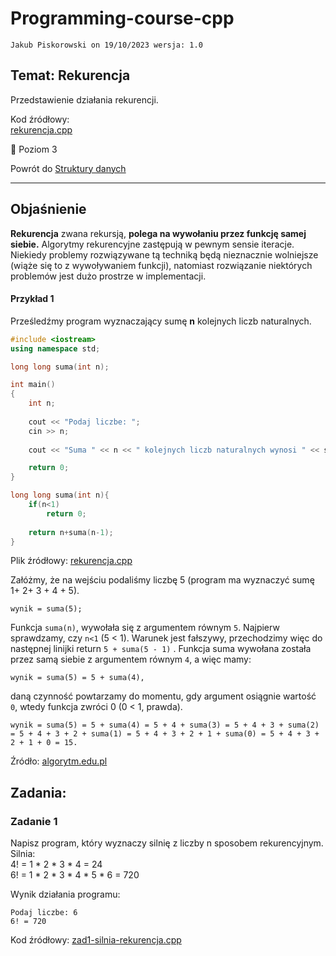 # Programming-course-cpp

`Jakub Piskorowski on 19/10/2023 wersja: 1.0`

## Temat: Rekurencja

Przedstawienie działania rekurencji.

Kod źródłowy: \
[rekurencja.cpp](rekurencja.cpp)

&#x1F4D5; Poziom 3

Powrót do [Struktury danych](/1-programowanie-strukturalne/1-3-struktury-danych/README.md)

---

## Objaśnienie

**Rekurencja** zwana rekursją, **polega na wywołaniu przez funkcję samej siebie.** Algorytmy rekurencyjne zastępują w pewnym sensie iteracje. Niekiedy problemy rozwiązywane tą techniką będą nieznacznie wolniejsze (wiąże się to z wywoływaniem funkcji), natomiast rozwiązanie niektórych problemów jest dużo prostrze w implementacji.

#### Przykład 1

Prześledźmy program wyznaczający sumę **n** kolejnych liczb naturalnych.

``` cpp
#include <iostream>
using namespace std;

long long suma(int n);

int main()
{
    int n;
	
	cout << "Podaj liczbe: ";
	cin >> n;
	
	cout << "Suma " << n << " kolejnych liczb naturalnych wynosi " << suma(n) << endl;

	return 0;
}

long long suma(int n){
	if(n<1) 
		return 0;
	
	return n+suma(n-1);
}
```
Plik źródłowy: [rekurencja.cpp](rekurencja.cpp)

Załóżmy, że na wejściu podaliśmy liczbę 5 (program ma wyznaczyć sumę 1+ 2+ 3 + 4 + 5).
``` text
wynik = suma(5);
```
Funkcja `suma(n)`, wywołała się z argumentem równym `5`. Najpierw sprawdzamy, czy `n<1` (5 < 1). Warunek jest fałszywy, przechodzimy więc do następnej linijki return `5 + suma(5 - 1)` . Funkcja suma wywołana została przez samą siebie z argumentem równym `4`, a więc mamy:

``` text
wynik = suma(5) = 5 + suma(4),
```

daną czynność powtarzamy do momentu, gdy argument osiągnie wartość `0`, wtedy funkcja zwróci 0 (0 < 1, prawda).

``` text
wynik = suma(5) = 5 + suma(4) = 5 + 4 + suma(3) = 5 + 4 + 3 + suma(2) = 5 + 4 + 3 + 2 + suma(1) = 5 + 4 + 3 + 2 + 1 + suma(0) = 5 + 4 + 3 + 2 + 1 + 0 = 15. 
```

Źródło: [algorytm.edu.pl](https://www.algorytm.edu.pl/rekurencja.html)


## Zadania:

### Zadanie 1

Napisz program, który wyznaczy silnię z liczby n sposobem rekurencyjnym. \
Silnia:  \
4! = 1 \* 2 \* 3 \* 4 = 24 \
6! = 1 \* 2 \* 3 \* 4 \* 5 \* 6 = 720

Wynik działania programu:
``` text
Podaj liczbe: 6
6! = 720
```
Kod źródłowy: [zad1-silnia-rekurencja.cpp](zad1-silnia-rekurencja.cpp)
